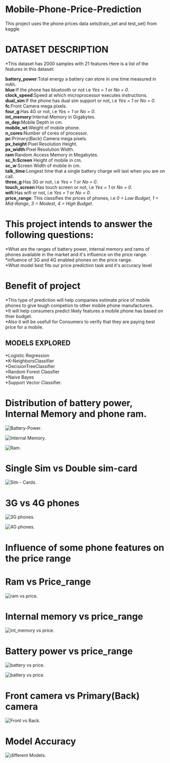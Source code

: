 # Mobile-Phone-Price-Prediction
This project uses the phone prices data sets(train_set and test_set) from kaggle

# DATASET DESCRIPTION

*This dataset has 2000 samples with 21 features 
Here is a list of the features in this dataset:

**battery_power**:Total energy a battery can store in one time measured in mAh.\
**blue**:If the phone has bluetooth or not i.e *Yes = 1* or *No = 0*.\
**clock_speed**:Speed at which microprocessor executes instructions.\
**dual_sim**:If the phone has dual sim support or not, i.e *Yes = 1* or *No = 0*.\
**fc**:Front Camera mega pixels.\
**four_g**:Has 4G or not, i.e *Yes = 1* or *No = 0*.\
**int_memory**:Internal Memory in Gigabytes.\
**m_dep**:Mobile Depth in cm.\
**mobile_wt**:Weight of mobile phone.\
**n_cores**:Number of cores of processor.\
**pc**:Primary(Back) Camera mega pixels.\
**px_height**:Pixel Resolution Height.\
**px_width**:Pixel Resolution Width.\
**ram**:Random Access Memory in Megabytes.\
**sc_h:Screen** Height of mobile in cm.\
**sc_w**:Screen Width of mobile in cm.\
**talk_time**:Longest time that a single battery charge will last when you are on call.\
**three_g**:Has 3G or not, i.e *Yes = 1* or *No = 0*.\
**touch_screen**:Has touch screen or not, i.e *Yes = 1* or *No = 0*.\
**wifi**:Has wifi or not, i.e *Yes = 1* or *No = 0*.\
**price_range**: This classifies the prices of phones, i.e *0 = Low Budget*, *1 = Mid-Range*, *3 = Modest*, *4 = High Budget*.

# This project intends to answer the following questions:
*What are the ranges of battery power, internal memory and rams of phones available in the market and it's influence on the price range.\
*influence of 3G and 4G enabled phones on the price range.\
*What model best fits our price prediction task and it's accuracy level

# Benefit of project
*This type of prediction will help companies estimate price of mobile phones to give tough competion to other mobile phone manufacturers.\
*It will help consumers predict likely features a mobile phone has based on thier budget.\
*Also it will be usefull for Consumers to verify that they are paying best price for a mobile.


## MODELS EXPLORED
*Logistic Regression\
*K-NeighborsClassifier\
*DecisionTreeClassifier\
*Random Forest Classfier\
*Naive Bayes\
*Support Vector Classifier.

# Distribution of battery power, Internal Memory and phone ram.
![Battery-Power](batterydist.png).

![Internal Memory](int_memdist.png).

![Ram](ramdist.png).

# Single Sim vs Double sim-card

![Sim - Cards](simcarddist.png).

# 3G vs 4G phones

![3G phones](3Gdist.png).

![4G phones](4G.png).

# Influence of some phone features on the price range
# Ram vs Price_range
![ram vs price](ramvsprice.png).

# Internal memory vs price_range
![int_memory vs price](intmemvsprice.png).

# Battery power vs price_range

![battery vs price](b3vsprice.png).

![battery vs price](b3vsprice2.png).

# Front camera vs Primary(Back) camera

![Front vs Back](fcandpc.png).


# Model Accuracy

![different Models](model_accuracy.png).







